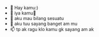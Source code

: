 - 👋 Hay kamu:)
- 👀 iya kamu🥰
- 🌱 aku mau bilang sesuatu
- 💞️ aku tuu sayang banget am mu
- 📫 tp ak ragu klo kamu gk sayang am ak

<!---
Irpankekoy/Irpankekoy is a ✨ special ✨ repository because its `README.md` (this file) appears on your GitHub profile.
You can click the Preview link to take a look at your changes.
--->
